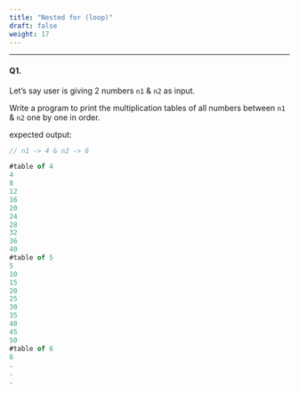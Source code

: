 ```yaml
---
title: "Nested for (loop)"
draft: false
weight: 17
---
```


---

#### Q1.

Let’s say user is giving 2 numbers `n1` & `n2` as input.

Write a program to print the multiplication tables of all numbers between `n1` & `n2` one by one in order.

expected output:

```jsx
// n1 -> 4 & n2 -> 6

#table of 4
4
8
12
16
20
24
28
32
36
40
#table of 5
5
10
15
20
25
30
35
40
45
50
#table of 6
6
.
.
.
```

<!-- (**NOTE:** Your program should be flexible enough so that in case in future, if we want to print tables of numbers bw 4 & 15 then it can be updated very easily.) -->